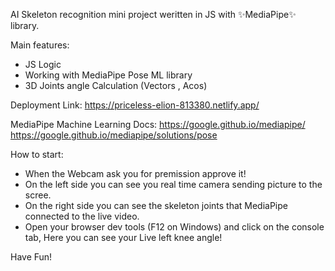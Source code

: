 AI Skeleton recognition mini project weritten in JS with ✨MediaPipe✨ library.

Main features:
- JS Logic
- Working with MediaPipe Pose ML library
- 3D Joints angle Calculation (Vectors , Acos)

Deployment Link:
https://priceless-elion-813380.netlify.app/

MediaPipe Machine Learning Docs:
https://google.github.io/mediapipe/
https://google.github.io/mediapipe/solutions/pose

How to start:
- When the Webcam ask you for premission approve it!
- On the left side you can see you real time camera sending picture to the scree.
- On the right side you can see the skeleton joints that MediaPipe connected to the live video.
- Open your browser dev tools (F12 on Windows) and click on the console tab, Here you can see your Live left knee angle!

Have Fun!
